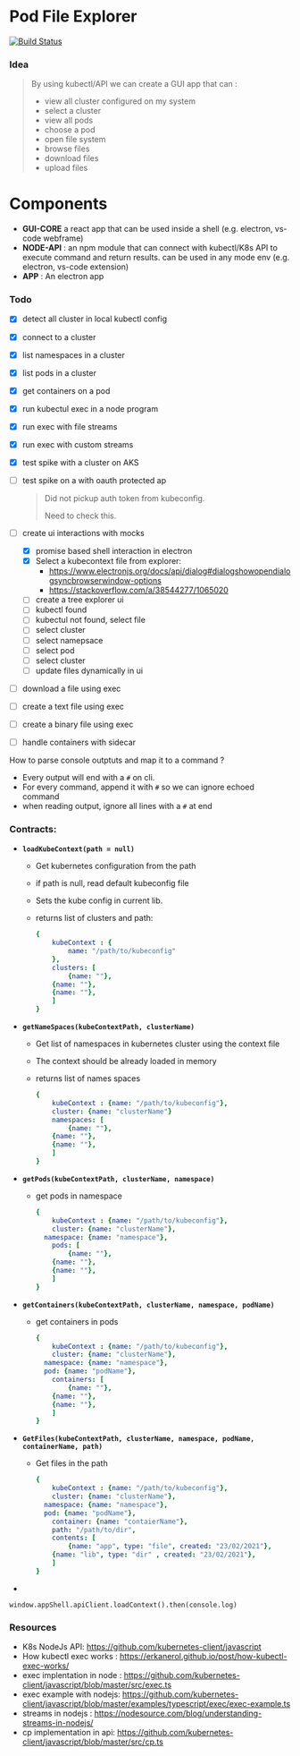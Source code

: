 # Pod File Explorer

[![Build Status](https://dev.azure.com/nishantsingh870743/PodFx/_apis/build/status/nishants.podfx?branchName=master)](https://dev.azure.com/nishantsingh870743/PodFx/_build/latest?definitionId=3&branchName=master)

### Idea

> By using kubectl/API we can create a GUI app that can : 
>
> - view all cluster configured on my system
> - select a cluster
> - view all pods
> - choose a pod
> - open file system 
> - browse files
> - download files
> - upload files



# Components

- **GUI-CORE**  a react app that can be used inside a shell (e.g. electron, vs-code webframe)
- **NODE-API** : an npm module that can connect with kubectl/K8s API to execute command and return results. can be used in any mode env (e.g. electron, vs-code extension)
- **APP** : An electron app 



### Todo 

- [x] detect all cluster in local kubectl config

- [x] connect to a cluster

- [x] list namespaces in a cluster 

- [x] list pods in a cluster

- [x] get containers on a pod

- [x] run kubectul exec in a node program

- [x] run exec with file streams

- [x] run exec with custom streams

- [x] test spike with a cluster on AKS

- [ ] test spike on a with oauth protected ap

  > Did not pickup auth token from kubeconfig.
  >
  > Need to check this.

- [ ] create ui interactions with mocks

  - [x] promise based shell interaction in electron
  - [x] Select a kubecontext file from explorer:
    - https://www.electronjs.org/docs/api/dialog#dialogshowopendialogsyncbrowserwindow-options
    - https://stackoverflow.com/a/38544277/1065020
  - [ ] create a tree explorer ui
  - [ ] kubectl found
  - [ ] kubectul not found, select file
  - [ ] select cluster
  - [ ] select namepsace
  - [ ] select pod
  - [ ] select cluster
  - [ ] update files dynamically in ui

- [ ] download a file using exec

- [ ] create a text file using exec

- [ ] create a binary file using exec

- [ ] handle containers with sidecar



How to parse console outptuts and map it to a command ? 

- Every output will end with a `#` on cli.
- For every command, append it with `#` so we can ignore echoed command
- when reading output, ignore all lines with a `#` at end



### Contracts: 

- **`loadKubeContext(path = null)`**

  - Get kubernetes configuration from the path

  - if path is null, read default kubeconfig file

  - Sets the kube config in current lib.

  - returns  list of clusters and path: 

    ```yaml
    {
    	kubeContext : {
    		name: "/path/to/kubeconfig"
    	},
    	clusters: [
    		{name: ""},
        {name: ""},
        {name: ""},
    	]
    }
    ```

    

- **`getNameSpaces(kubeContextPath, clusterName)`**

  - Get list of namespaces in kubernetes cluster using the context file

  - The context should be already loaded in memory

  - returns list of names spaces

    ```yaml
    {
    	kubeContext : {name: "/path/to/kubeconfig"},
    	cluster: {name: "clusterName"}
    	namespaces: [
    		{name: ""},
        {name: ""},
        {name: ""},
    	]
    }
    ```

- **`getPods(kubeContextPath, clusterName, namespace)`**

  - get pods in namespace

    ```yaml
    {
    	kubeContext : {name: "/path/to/kubeconfig"},
    	cluster: {name: "clusterName"},
      namespace: {name: "namespace"},
    	pods: [
    		{name: ""},
        {name: ""},
        {name: ""},
    	]
    }
    ```

- **`getContainers(kubeContextPath, clusterName, namespace, podName)`**

  - get containers in pods

    ```yaml
    {
    	kubeContext : {name: "/path/to/kubeconfig"},
    	cluster: {name: "clusterName"},
      namespace: {name: "namespace"},
      pod: {name: "podName"},
    	containers: [
    		{name: ""},
        {name: ""},
        {name: ""},
    	]
    }
    ```

- **`GetFiles(kubeContextPath, clusterName, namespace, podName, containerName, path)`**

  - Get files in the path

    ```yaml
    {
    	kubeContext : {name: "/path/to/kubeconfig"},
    	cluster: {name: "clusterName"},
      namespace: {name: "namespace"},
      pod: {name: "podName"},
    	container: {name: "contaierName"},
    	path: "/path/to/dir",
    	contents: [
    		{name: "app", type: "file", created: "23/02/2021"},
        {name: "lib", type: "dir" , created: "23/02/2021"},
    	]
    }
    ```

    

  

- 

  ```
  window.appShell.apiClient.loadContext().then(console.log)
  ```

  

### Resources

- K8s NodeJs API: https://github.com/kubernetes-client/javascript
- How kubectl exec works : https://erkanerol.github.io/post/how-kubectl-exec-works/
- exec implentation in node : https://github.com/kubernetes-client/javascript/blob/master/src/exec.ts
- exec example with nodejs: https://github.com/kubernetes-client/javascript/blob/master/examples/typescript/exec/exec-example.ts
- streams in nodejs : https://nodesource.com/blog/understanding-streams-in-nodejs/
- cp implementation in api: https://github.com/kubernetes-client/javascript/blob/master/src/cp.ts